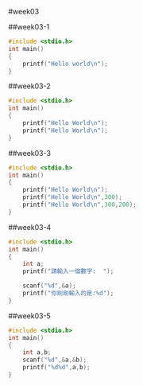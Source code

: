 #week03

##week03-1

```C++
#include <stdio.h>
int main()
{
    printf("Hello world\n");
}
```

##week03-2

```C++
#include <stdio.h>
int main()
{
    printf("Hello World\n");
    printf("Hello World\n");
}
```

##week03-3

```C++
#include <stdio.h>
int main()
{
    printf("Hello World\n");
    printf("Hello World\n",300);
    printf("Hello World\n",300,200);
}
```

##week03-4
```C++
#include <stdio.h>
int main()
{
    int a;
    printf("請輸入一個數字:  ");

    scanf("%d",&a);
    printf("你剛剛輸入的是:%d");
}
```

##week03-5

```C++
#include <stdio.h>
int main()
{
    int a,b;
    scanf("%d",&a,&b);
    printf("%d%d",a,b);
}
```
